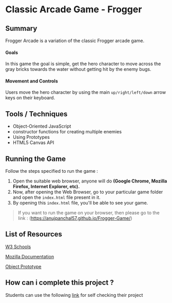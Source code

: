 # Classic Arcade Game - Frogger

## Summary
Frogger Arcade is a variation of the classic Frogger arcade game.

#### Goals
In this game the goal is simple, get the hero character to move across the gray bricks towards the water without getting hit by the enemy bugs.

#### Movement and Controls
Users move the hero character by using the main `up/right/left/down` arrow keys on their keyboard.

## Tools / Techniques
- Object-Oriented JavaScript
- constructor functions for creating multiple enemies
- Using Prototypes
- HTML5 Canvas API

## Running the Game
Follow the steps specified to run the game :
1. Open the suitable web browser, anyone will do **(Google Chrome, Mozilla Firefox, Internet Explorer, etc).**
2. Now, after opening the Web Browser, go to your particular game folder and open the `index.html` file present in it.
3. By opening this `index.html` file, you'll be able to see your game.

> If you want to run the game on your browser, then please go to the link : (https://anujpanchal57.github.io/Frogger-Game/)

## List of Resources
[W3 Schools](https://www.w3schools.com/js/js_object_prototypes.asp)

[Mozilla Documentation](https://developer.mozilla.org/en/docs/Web/JavaScript/Reference/Global_Objects/Function/prototype)

[Object Prototype](https://developer.mozilla.org/en/docs/Web/JavaScript/Reference/Global_Objects/Object/prototype)

## How can i complete this project ?

Students can use the following [link](https://review.udacity.com/#!/rubrics/15/view) for self checking their project
